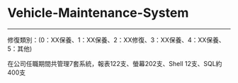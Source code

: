 # Vehicle-Maintenance-System
__________
修復類別：(0：XX保養、1：XX保養、2：XX修復、3：XX保養、4：XX保養、5：其他)

在公司任職期間共管理7套系統，報表122支、螢幕202支、Shell 12支、SQL約400支
